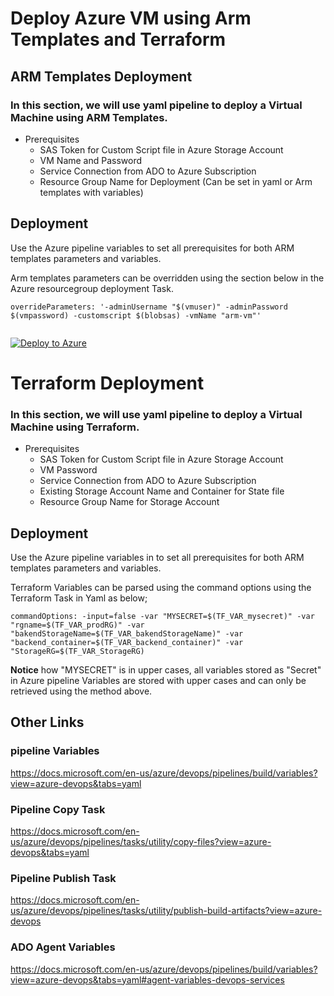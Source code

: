 # Deploy Azure VM using Arm Templates and Terraform

## ARM Templates Deployment
 ### In this section, we will use yaml pipeline to deploy a Virtual Machine using ARM Templates. 

* Prerequisites
   - SAS Token for Custom Script file in Azure Storage Account
   - VM Name and Password
   - Service Connection from ADO to Azure Subscription
   - Resource Group Name for Deployment (Can be set in yaml or Arm templates with variables)

## Deployment 
Use the Azure pipeline variables to set all prerequisites for both ARM templates parameters and variables. 

Arm templates parameters can be overridden using the section below in the Azure resourcegroup deployment Task.
```
overrideParameters: '-adminUsername "$(vmuser)" -adminPassword $(vmpassword) -customscript $(blobsas) -vmName "arm-vm"'


```


[![Deploy to Azure](https://aka.ms/deploytoazurebutton)](https://portal.azure.com/#create/Microsoft.Template/uri/https%3A%2F%2Fraw.githubusercontent.com%2Fikemerrix%2FARM-TF%2Fmaster%2FArmTemplates%2Fazurevm.json%3Ftoken%3DAFPGH6Y5464CJX5NP457GZLAMVMIE)



# Terraform Deployment

 ### In this section, we will use yaml pipeline to deploy a Virtual Machine using Terraform.

* Prerequisites
   - SAS Token for Custom Script file in Azure Storage Account
   - VM Password
   - Service Connection from ADO to Azure Subscription
   - Existing Storage Account Name and Container for State file
   - Resource Group Name for Storage Account
 
## Deployment 
Use the Azure pipeline variables in to set all prerequisites for both ARM templates parameters and variables. 

Terraform Variables can be parsed using the command options using the Terraform Task in Yaml as below; 
```
commandOptions: -input=false -var "MYSECRET=$(TF_VAR_mysecret)" -var "rgname=$(TF_VAR_prodRG)" -var "bakendStorageName=$(TF_VAR_bakendStorageName)" -var "backend_container=$(TF_VAR_backend_container)" -var "StorageRG=$(TF_VAR_StorageRG)
```

**Notice** how "MYSECRET" is in upper cases, all variables stored as "Secret" in Azure pipeline Variables are stored with upper cases and can only be retrieved using the method above. 

## Other Links
### pipeline Variables
https://docs.microsoft.com/en-us/azure/devops/pipelines/build/variables?view=azure-devops&tabs=yaml

### Pipeline Copy Task
https://docs.microsoft.com/en-us/azure/devops/pipelines/tasks/utility/copy-files?view=azure-devops&tabs=yaml

### Pipeline Publish Task 
https://docs.microsoft.com/en-us/azure/devops/pipelines/tasks/utility/publish-build-artifacts?view=azure-devops

### ADO Agent Variables
https://docs.microsoft.com/en-us/azure/devops/pipelines/build/variables?view=azure-devops&tabs=yaml#agent-variables-devops-services
